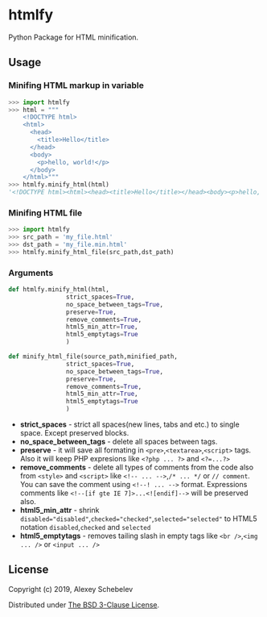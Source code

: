 # htmlfy
Python Package for HTML minification.  

## Usage

### Minifing HTML markup in variable

```python
>>> import htmlfy
>>> html = """
    <!DOCTYPE html>
    <html>
      <head>
        <title>Hello</title>
      </head>
      <body>
        <p>hello, world!</p>
      </body>
    </html>"""
>>> htmlfy.minify_html(html)
'<!DOCTYPE html><html><head><title>Hello</title></head><body><p>hello, world!</p></body></html>'
```

### Minifing HTML file

```python
>>> import htmlfy
>>> src_path = 'my_file.html'
>>> dst_path = 'my_file.min.html'
>>> htmlfy.minify_html_file(src_path,dst_path)
```

### Arguments

```python
def htmlfy.minify_html(html,
                strict_spaces=True,
                no_space_between_tags=True,
                preserve=True,
                remove_comments=True,
                html5_min_attr=True,
                html5_emptytags=True
                )

def minify_html_file(source_path,minified_path,
                strict_spaces=True,
                no_space_between_tags=True,
                preserve=True,
                remove_comments=True,
                html5_min_attr=True,
                html5_emptytags=True
                )
```

* **strict_spaces** - strict all spaces(new lines, tabs and etc.) to single space. Except preserved blocks.
* **no_space_between_tags** - delete all spaces between tags.
* **preserve** - it will save all formating in `<pre>`,`<textarea>`,`<script>` tags. Also it will keep PHP expresions like `<?php ... ?>` and `<?=...?>`
* **remove_comments** - delete all types of comments from the code also from `<style>` and `<script>` like `<!-- ... -->`,`/* ... */` or `// comment`. You can save the comment using `<!--! ... -->` format. Expressions comments like `<!--[if gte IE 7]>...<![endif]-->` will be preserved also. 
* **html5_min_attr** - shrink `disabled="disabled"`,`checked="checked"`,`selected="selected"` to HTML5 notation `disabled`,`checked` and `selected` 
* **html5_emptytags** - removes tailing slash in empty tags like `<br />`,`<img ... />` or `<input ... />`

## License

Copyright (c) 2019, Alexey Schebelev

Distributed under [The BSD 3-Clause License](http://opensource.org/licenses/BSD-3-Clause).
